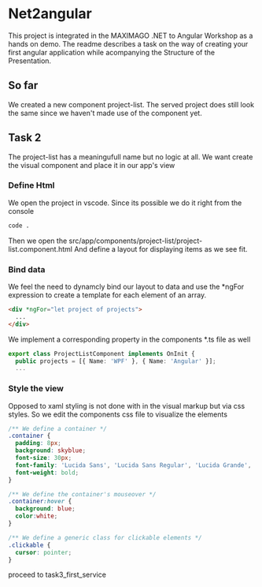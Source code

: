 # Net2angular

This project is integrated in the MAXIMAGO .NET to Angular Workshop as a hands on demo.
The readme describes a task on the way of creating your first angular application while acompanying the Structure of the Presentation.

## So far
We created a new component project-list. The served project does still look the same since we haven't made use of the component yet.

## Task 2
The project-list has a meaningufull name but no logic at all. We want create the visual component and place it in our app's view

### Define Html
We open the project in vscode. Since its possible we do it right from the console
```bash
code .
```
Then we open the src/app/components/project-list/project-list.component.html
And define a layout for displaying items as we see fit.

### Bind data
We feel the need to dynamcly bind our layout to data and use the *ngFor expression to create a template for each element of an array.

```html
<div *ngFor="let project of projects">
  ...
</div>
```

We implement a corresponding property in the components *.ts file as well
```typescript
export class ProjectListComponent implements OnInit {
  public projects = [{ Name: 'WPF' }, { Name: 'Angular' }];
  ...
```

### Style the view
Opposed to xaml styling is not done with in the visual markup but via css styles.
So we edit the components css file to visualize the elements
```css
/** We define a container */
.container {
  padding: 8px;
  background: skyblue;
  font-size: 30px;
  font-family: 'Lucida Sans', 'Lucida Sans Regular', 'Lucida Grande', 'Lucida Sans Unicode', Geneva, Verdana, sans-serif;
  font-weight: bold;
}

/** We define the container's mouseover */
.container:hover {
  background: blue;
  color:white;
}

/** We define a generic class for clickable elements */
.clickable {
  cursor: pointer;
}

```
proceed to task3_first_service
